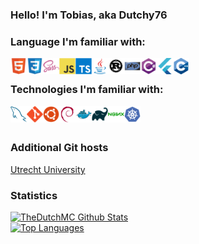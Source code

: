 ### Hello! I'm Tobias, aka Dutchy76


### Language I'm familiar with:
<img align="left" title="HTML5" alt="HTML5" width="26px" src="https://raw.githubusercontent.com/devicons/devicon/master/icons/html5/html5-original.svg" />
<img align="left" title="CSS3" alt="CSS3" width="26px" src="https://raw.githubusercontent.com/devicons/devicon/master/icons/css3/css3-original.svg" />
<img align="left" title="SASS/SCSS" alt="SASS/SCSS" width="26px" src="https://raw.githubusercontent.com/devicons/devicon/master/icons/sass/sass-original.svg" />
<img align="left" title="JavaScript" alt="JavaScript" width="26px" src="https://raw.githubusercontent.com/devicons/devicon/master/icons/javascript/javascript-original.svg" />
<img align="left" title="TypeScript" alt="TypeScript" width="26px" src="https://raw.githubusercontent.com/devicons/devicon/master/icons/typescript/typescript-original.svg" />
<img align="left" title="Java" alt="Java" width="26px" src="https://raw.githubusercontent.com/devicons/devicon/master/icons/java/java-original.svg" />
<img align="left" title="Rust" alt="Rust" width="26px" src="https://raw.githubusercontent.com/devicons/devicon/master/icons/rust/rust-plain.svg" />
<img align="left" title="PHP" alt="PHP" width="26px" src="https://raw.githubusercontent.com/devicons/devicon/master/icons/php/php-original.svg" />
<img align="left" title="C#" alt="C#" width="26px" src="https://raw.githubusercontent.com/devicons/devicon/master/icons/csharp/csharp-original.svg" />
<img align="left" title="Flutter" alt="Flutter" width="26px" src="https://raw.githubusercontent.com/devicons/devicon/master/icons/flutter/flutter-original.svg" />
<img align="left" title="C++" alt="C++" width="26px" src="https://raw.githubusercontent.com/devicons/devicon/master/icons/cplusplus/cplusplus-original.svg" />

<br>

### Technologies I'm familiar with:
<img align="left" title="MySQL" alt="MySQL" width="26px" src="https://raw.githubusercontent.com/devicons/devicon/master/icons/mysql/mysql-original.svg" />
<img align="left" title="Git" alt="Git" width="26px" src="https://raw.githubusercontent.com/devicons/devicon/master/icons/git/git-original.svg" />
<img align="left" title="Ubuntu" alt="Ubuntu" width="26px" src="https://raw.githubusercontent.com/devicons/devicon/master/icons/ubuntu/ubuntu-plain.svg" />
<img align="left" title="Debian" alt="Debian" width="26px" src="https://raw.githubusercontent.com/devicons/devicon/master/icons/debian/debian-original.svg" />
<img align="left" title="Docker" alt="Docker" width="26px" src="https://raw.githubusercontent.com/devicons/devicon/master/icons/docker/docker-original.svg" />
<img align="left" title="Gradle" alt="Gradle" width="26px" src="https://raw.githubusercontent.com/devicons/devicon/master/icons/gradle/gradle-plain.svg" />
<img align="left" title="NGINX" alt="NGINX" width="26px" src="https://raw.githubusercontent.com/devicons/devicon/master/icons/nginx/nginx-original.svg" />
<img align="left" title="Kubernetes" alt="Kubernetes" width="26px" src="https://raw.githubusercontent.com/devicons/devicon/master/icons/kubernetes/kubernetes-plain.svg" />


<br>
<br>

### Additional Git hosts

[Utrecht University](https://git.science.uu.nl/TobiasDeBruijn)

### Statistics
[![TheDutchMC Github Stats](https://github-readme-stats.vercel.app/api?username=TobiasDeBruijn&count_private=true&show_icons=true&theme=tokyonight)](https://github.com/TheDutchMC/)  
[![Top Languages](https://github-readme-stats.vercel.app/api/top-langs/?username=TobiasDeBruijn&layout=compact&theme=tokyonight&langs_count=6)](https://github.com/TheDutchMC)

